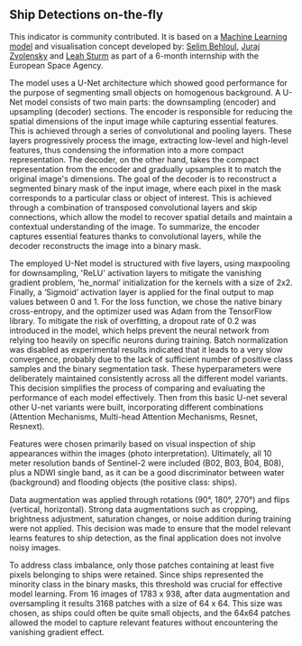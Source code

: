 ## Ship Detections on-the-fly

This indicator is community contributed. It is based on a [Machine Learning model](https://github.com/ShipDetectionExperts/draft_inference) and visualisation concept developed by: [Selim Behloul](https://github.com/Selimgit), [Juraj Zvolensky](https://github.com/jzvolensky) and [Leah Sturm](https://github.com/leahsturm) as part of a 6-month internship with the European Space Agency. 

The model uses a U-Net architecture which showed good performance for the purpose of segmenting small objects on homogenous background. A U-Net model consists of two main parts: the downsampling (encoder) and upsampling (decoder) sections. The encoder is responsible for reducing the spatial dimensions of the input image while capturing essential features. This is achieved through a series of convolutional and pooling layers. These layers progressively process the image, extracting low-level and high-level features, thus condensing the information into a more compact representation. The decoder, on the other hand, takes the compact representation from the encoder and gradually upsamples it to match the original image's dimensions. The goal of the decoder is to reconstruct a segmented binary mask of the input image, where each pixel in the mask corresponds to a particular class or object of interest. This is achieved through a combination of transposed convolutional layers and skip connections, which allow the model to recover spatial details and maintain a contextual understanding of the image. To summarize, the encoder captures essential features thanks to convolutional layers, while the decoder reconstructs the image into a binary mask.

The employed U-Net model is structured with five layers, using maxpooling for downsampling, 'ReLU' activation layers to mitigate the vanishing gradient problem, ‘he_normal’ initialization for the kernels with a size of 2x2. Finally, a ‘Sigmoid’ activation layer is applied for the final output to map values between 0 and 1. For the loss function, we chose the native binary cross-entropy, and the optimizer used was Adam from the TensorFlow library. To mitigate the risk of overfitting, a dropout rate of 0.2 was introduced in the model, which helps prevent the neural network from relying too heavily on specific neurons during training. Batch normalization was disabled as experimental results indicated that it leads to a very slow convergence, probably due to the lack of sufficient number of positive class samples and the binary segmentation task. These hyperparameters were deliberately maintained consistently across all the different model variants. This decision simplifies the process of comparing and evaluating the performance of each model effectively. Then from this basic U-net several other U-net variants were built, incorporating different combinations (Attention Mechanisms, Multi-head Attention Mechanisms, Resnet, Resnext).

Features were chosen primarily based on visual inspection of ship appearances within the images (photo interpretation). Ultimately, all 10 meter resolution bands of Sentinel-2 were included (B02, B03, B04, B08), plus a NDWI single band, as it can be a good discriminator between water (background) and flooding objects (the positive class: ships).

Data augmentation was applied through rotations (90°, 180°, 270°) and flips (vertical, horizontal). Strong data augmentations such as cropping, brightness adjustment, saturation changes, or noise addition during training were not applied. This decision was made to ensure that the model relevant learns features to ship detection, as the final application does not involve noisy images.

To address class imbalance, only those patches containing at least five pixels belonging to ships were retained. Since ships represented the minority class in the binary masks, this threshold was crucial for effective model learning. From 16 images of 1783 x 938, after data augmentation and oversampling it results 3168 patches with a size of 64 x 64. This size was chosen, as ships could often be quite small objects, and the 64x64 patches allowed the model to capture relevant features without encountering the vanishing gradient effect.
